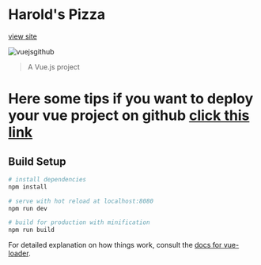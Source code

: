 # Harold's Pizza
[view site](https://haroldsumbrana.github.io/My-First-Vue-App/)

![vuejsgithub](https://user-images.githubusercontent.com/30718575/49297378-99d77800-f4f5-11e8-93d9-12030a315e69.JPG)


> A Vue.js project

# Here some tips if you want to deploy your vue project on github  [click this link](https://www.npmjs.com/package/vue-gh-pages)

## Build Setup

``` bash
# install dependencies
npm install

# serve with hot reload at localhost:8080
npm run dev

# build for production with minification
npm run build
```

For detailed explanation on how things work, consult the [docs for vue-loader](http://vuejs.github.io/vue-loader).
